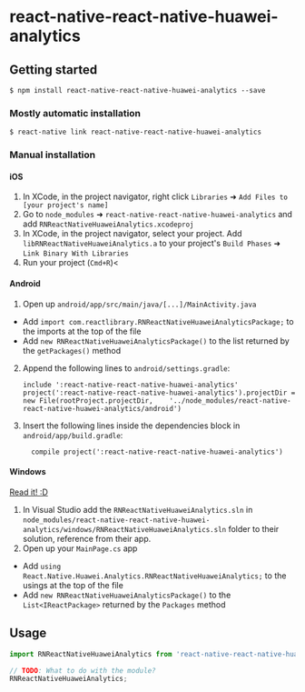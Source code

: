 
# react-native-react-native-huawei-analytics

## Getting started

`$ npm install react-native-react-native-huawei-analytics --save`

### Mostly automatic installation

`$ react-native link react-native-react-native-huawei-analytics`

### Manual installation


#### iOS

1. In XCode, in the project navigator, right click `Libraries` ➜ `Add Files to [your project's name]`
2. Go to `node_modules` ➜ `react-native-react-native-huawei-analytics` and add `RNReactNativeHuaweiAnalytics.xcodeproj`
3. In XCode, in the project navigator, select your project. Add `libRNReactNativeHuaweiAnalytics.a` to your project's `Build Phases` ➜ `Link Binary With Libraries`
4. Run your project (`Cmd+R`)<

#### Android

1. Open up `android/app/src/main/java/[...]/MainActivity.java`
  - Add `import com.reactlibrary.RNReactNativeHuaweiAnalyticsPackage;` to the imports at the top of the file
  - Add `new RNReactNativeHuaweiAnalyticsPackage()` to the list returned by the `getPackages()` method
2. Append the following lines to `android/settings.gradle`:
  	```
  	include ':react-native-react-native-huawei-analytics'
  	project(':react-native-react-native-huawei-analytics').projectDir = new File(rootProject.projectDir, 	'../node_modules/react-native-react-native-huawei-analytics/android')
  	```
3. Insert the following lines inside the dependencies block in `android/app/build.gradle`:
  	```
      compile project(':react-native-react-native-huawei-analytics')
  	```

#### Windows
[Read it! :D](https://github.com/ReactWindows/react-native)

1. In Visual Studio add the `RNReactNativeHuaweiAnalytics.sln` in `node_modules/react-native-react-native-huawei-analytics/windows/RNReactNativeHuaweiAnalytics.sln` folder to their solution, reference from their app.
2. Open up your `MainPage.cs` app
  - Add `using React.Native.Huawei.Analytics.RNReactNativeHuaweiAnalytics;` to the usings at the top of the file
  - Add `new RNReactNativeHuaweiAnalyticsPackage()` to the `List<IReactPackage>` returned by the `Packages` method


## Usage
```javascript
import RNReactNativeHuaweiAnalytics from 'react-native-react-native-huawei-analytics';

// TODO: What to do with the module?
RNReactNativeHuaweiAnalytics;
```
  